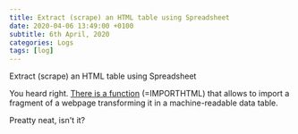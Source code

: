 ```yaml
---
title: Extract (scrape) an HTML table using Spreadsheet
date: 2020-04-06 13:49:00 +0100
subtitle: 6th April, 2020
categories: Logs
tags: [log]
---
```


Extract (scrape) an HTML table using Spreadsheet

You heard right. [There is a function](https://thenextweb.com/basics/2020/03/31/holy-sheet-heres-how-to-grab-a-web-pages-data-with-google-sheets/) (=IMPORTHTML) that allows to import a fragment of a webpage transforming it in a machine-readable data table.

Preatty neat, isn't it?